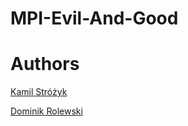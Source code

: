 # MPI-Evil-And-Good

# Authors
[Kamil Stróżyk](https://github.com/KamilStrozyk)

[Dominik Rolewski](https://github.com/drolewski)
